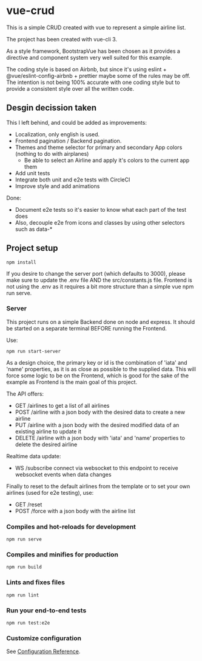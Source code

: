 # vue-crud

This is a simple CRUD created with vue to represent a simple airline list.

The project has been created with vue-cli 3.

As a style framework, BootstrapVue has been chosen as it provides a directive and component system very well suited for this example.

The coding style is based on Airbnb, but since it's using eslint + @vue/eslint-config-airbnb + prettier maybe some of the rules may be off. The intention is not being 100% accurate with one coding style but to provide a consistent style over all the written code.

## Desgin decission taken

This I left behind, and could be added as improvements:

- Localization, only english is used.
- Frontend pagination / Backend pagination.
- Themes and theme selector for primary and secondary App colors (nothing to do with airplanes)
  - Be able to select an Airline and apply it's colors to the current app them
- Add unit tests
- Integrate both unit and e2e tests with CircleCI
- Improve style and add animations

Done:

- Document e2e tests so it's easier to know what each part of the test does
- Also, decouple e2e from icons and classes by using other selectors such as data-\*

## Project setup

```
npm install
```

If you desire to change the server port (which defaults to 3000), please make sure to update the .env file AND the src/constants.js file.
Frontend is not using the .env as it requires a bit more structure than a simple vue npm run serve.

### Server

This project runs on a simple Backend done on node and express. It should be started on a separate terminal BEFORE running the Frontend.

Use:

```
npm run start-server
```

As a design choice, the primary key or id is the combination of 'iata' and 'name' properties, as it is as close as possible to the supplied data. This will force some logic to be on the Frontend, which is good for the sake of the example as Frontend is the main goal of this project.

The API offers:

- GET /airlines to get a list of all airlines
- POST /airline with a json body with the desired data to create a new airline
- PUT /airline with a json body with the desired modified data of an existing airline to update it
- DELETE /airline with a json body with 'iata' and 'name' properties to delete the desired airline

Realtime data update:

- WS /subscribe connect via websocket to this endpoint to receive websocket events when data changes

Finally to reset to the default airlines from the template or to set your own airlines (used for e2e testing), use:

- GET /reset
- POST /force with a json body with the airline list

### Compiles and hot-reloads for development

```
npm run serve
```

### Compiles and minifies for production

```
npm run build
```

### Lints and fixes files

```
npm run lint
```

### Run your end-to-end tests

```
npm run test:e2e
```

### Customize configuration

See [Configuration Reference](https://cli.vuejs.org/config/).
